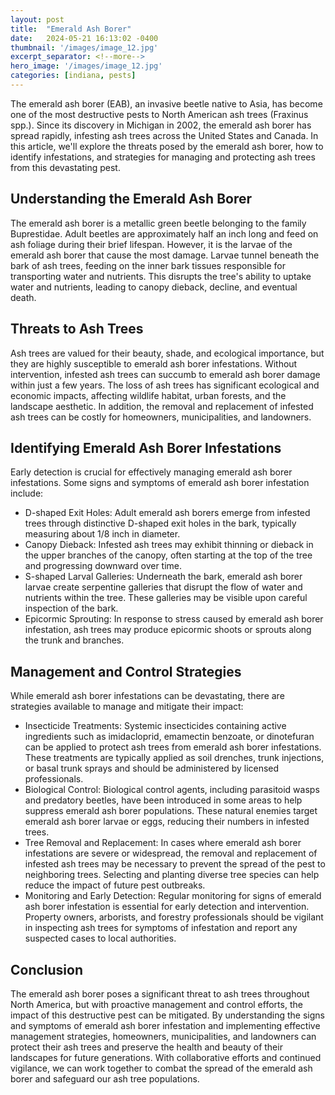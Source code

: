 ```yaml
---
layout: post
title:  "Emerald Ash Borer"
date:   2024-05-21 16:13:02 -0400
thumbnail: '/images/image_12.jpg'
excerpt_separator: <!--more-->
hero_image: '/images/image_12.jpg'
categories: [indiana, pests]
---
```

The emerald ash borer (EAB), an invasive beetle native to Asia, has become one of the most destructive pests to North American ash trees (Fraxinus spp.). <!--more-->Since its discovery in Michigan in 2002, the emerald ash borer has spread rapidly, infesting ash trees across the United States and Canada. In this article, we'll explore the threats posed by the emerald ash borer, how to identify infestations, and strategies for managing and protecting ash trees from this devastating pest.

## Understanding the Emerald Ash Borer
The emerald ash borer is a metallic green beetle belonging to the family Buprestidae. Adult beetles are approximately half an inch long and feed on ash foliage during their brief lifespan. However, it is the larvae of the emerald ash borer that cause the most damage. Larvae tunnel beneath the bark of ash trees, feeding on the inner bark tissues responsible for transporting water and nutrients. This disrupts the tree's ability to uptake water and nutrients, leading to canopy dieback, decline, and eventual death.

## Threats to Ash Trees
Ash trees are valued for their beauty, shade, and ecological importance, but they are highly susceptible to emerald ash borer infestations. Without intervention, infested ash trees can succumb to emerald ash borer damage within just a few years. The loss of ash trees has significant ecological and economic impacts, affecting wildlife habitat, urban forests, and the landscape aesthetic. In addition, the removal and replacement of infested ash trees can be costly for homeowners, municipalities, and landowners.

## Identifying Emerald Ash Borer Infestations
Early detection is crucial for effectively managing emerald ash borer infestations. Some signs and symptoms of emerald ash borer infestation include:
* D-shaped Exit Holes: Adult emerald ash borers emerge from infested trees through distinctive D-shaped exit holes in the bark, typically measuring about 1/8 inch in diameter.
* Canopy Dieback: Infested ash trees may exhibit thinning or dieback in the upper branches of the canopy, often starting at the top of the tree and progressing downward over time.
* S-shaped Larval Galleries: Underneath the bark, emerald ash borer larvae create serpentine galleries that disrupt the flow of water and nutrients within the tree. These galleries may be visible upon careful inspection of the bark.
* Epicormic Sprouting: In response to stress caused by emerald ash borer infestation, ash trees may produce epicormic shoots or sprouts along the trunk and branches.

## Management and Control Strategies
While emerald ash borer infestations can be devastating, there are strategies available to manage and mitigate their impact:
* Insecticide Treatments: Systemic insecticides containing active ingredients such as imidacloprid, emamectin benzoate, or dinotefuran can be applied to protect ash trees from emerald ash borer infestations. These treatments are typically applied as soil drenches, trunk injections, or basal trunk sprays and should be administered by licensed professionals.
* Biological Control: Biological control agents, including parasitoid wasps and predatory beetles, have been introduced in some areas to help suppress emerald ash borer populations. These natural enemies target emerald ash borer larvae or eggs, reducing their numbers in infested trees.
* Tree Removal and Replacement: In cases where emerald ash borer infestations are severe or widespread, the removal and replacement of infested ash trees may be necessary to prevent the spread of the pest to neighboring trees. Selecting and planting diverse tree species can help reduce the impact of future pest outbreaks.
* Monitoring and Early Detection: Regular monitoring for signs of emerald ash borer infestation is essential for early detection and intervention. Property owners, arborists, and forestry professionals should be vigilant in inspecting ash trees for symptoms of infestation and report any suspected cases to local authorities.

## Conclusion
The emerald ash borer poses a significant threat to ash trees throughout North America, but with proactive management and control efforts, the impact of this destructive pest can be mitigated. By understanding the signs and symptoms of emerald ash borer infestation and implementing effective management strategies, homeowners, municipalities, and landowners can protect their ash trees and preserve the health and beauty of their landscapes for future generations. With collaborative efforts and continued vigilance, we can work together to combat the spread of the emerald ash borer and safeguard our ash tree populations.
